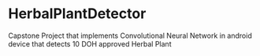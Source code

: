 # HerbalPlantDetector
Capstone Project that implements Convolutional Neural Network in android device that detects 10 DOH approved Herbal Plant
